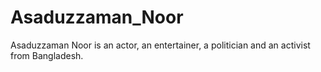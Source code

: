 # Asaduzzaman_Noor
Asaduzzaman Noor  is an actor, an entertainer, a politician and an activist from Bangladesh.
